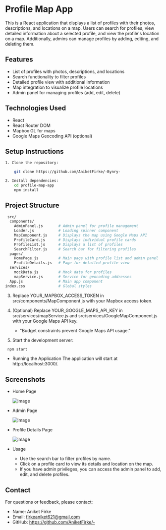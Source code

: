 # Profile Map App

This is a React application that displays a list of profiles with their photos, descriptions, and locations on a map. Users can search for profiles, view detailed information about a selected profile, and view the profile's location on a map. Additionally, admins can manage profiles by adding, editing, and deleting them.

## Features

* List of profiles with photos, descriptions, and locations
* Search functionality to filter profiles
* Detailed profile view with additional information
* Map integration to visualize profile locations
* Admin panel for managing profiles (add, edit, delete)

## Technologies Used

* React
* React Router DOM
* Mapbox GL for maps
* Google Maps Geocoding API (optional)
  

## Setup Instructions
```bash
1. Clone the repository:

    git clone https://github.com/AniketFirke/-Bynry-

2. Install dependencies:
    cd profile-map-app
    npm install
```
## Project Structure
  ```bash
   src/
    components/
      AdminPanel.js       # Admin panel for profile management
      Loader.js           # Loading spinner component
      MapComponent.js     # Displays the map using Google Maps API
      ProfileCard.js      # Displays individual profile cards
      ProfileList.js      # Displays a list of profiles
      SearchFilter.js     # Search bar for filtering profiles
    pages/
      HomePage.js         # Main page with profile list and admin panel
      ProfileDetails.js   # Page for detailed profile view
    services/
      mockData.js         # Mock data for profiles
      mapService.js       # Service for geocoding addresses
    App.js                # Main app component
  index.css               # Global styles
```
3. Replace YOUR_MAPBOX_ACCESS_TOKEN in src/components/MapComponent.js with your Mapbox access token.

4. (Optional) Replace YOUR_GOOGLE_MAPS_API_KEY in src/services/mapService.js and src/services/GoogleMapComponent.js with your Google Maps API key.
    - "Budget constraints prevent Google Maps API usage."

5. Start the development server:
  ```bash
   npm start
  ```
* Running the Application
    The application will start at http://localhost:3000/.
  
## Screenshots
* Home Page
  
    ![image](https://github.com/user-attachments/assets/54a920b5-ae39-4a7d-886e-6cbbd8982322)

* Admin Page
  
    ![image](https://github.com/user-attachments/assets/b3ca32ab-1271-4bf4-9546-9605e21f3676)
  
* Profile Details Page
  
    ![image](https://github.com/user-attachments/assets/e21b2164-8685-493d-80b2-fbb64c6df4dc)
* Usage
    - Use the search bar to filter profiles by name.
    - Click on a profile card to view its details and location on the map.
    - If you have admin privileges, you can access the admin panel to add, edit, and delete profiles.
 
 
 ## Contact

  For questions or feedback, please contact:
  
  * Name: Aniket Firke
  * Email: firkeaniket621@gmail.com 
  * GitHub: https://github.com/AniketFirke/-


